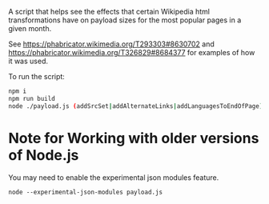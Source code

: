 A script that helps see the effects that certain Wikipedia html transformations have on payload sizes for the most popular pages in a given month.

See https://phabricator.wikimedia.org/T293303#8630702 and https://phabricator.wikimedia.org/T326829#8684377 for examples of how it was used.

To run the script:

```bash
npm i
npm run build
node ./payload.js (addSrcSet|addAlternateLinks|addLanguagesToEndOfPage)
```

# Note for Working with older versions of Node.js

You may need to enable the experimental json modules feature.

```
node --experimental-json-modules payload.js
```
